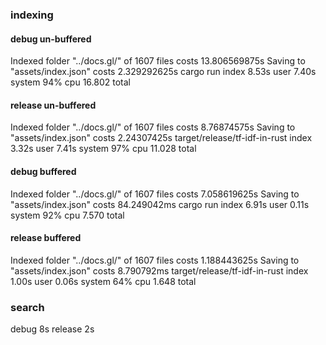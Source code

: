 ### indexing

#### debug un-buffered

  Indexed folder "../docs.gl/" of 1607 files costs 13.806569875s
  Saving to "assets/index.json" costs 2.329292625s
  cargo run index  8.53s user 7.40s system 94% cpu 16.802 total

#### release un-buffered

  Indexed folder "../docs.gl/" of 1607 files costs 8.76874575s
  Saving to "assets/index.json" costs 2.24307425s
  target/release/tf-idf-in-rust index  3.32s user 7.41s system 97% cpu 11.028 total

#### debug buffered

  Indexed folder "../docs.gl/" of 1607 files costs 7.058619625s
  Saving to "assets/index.json" costs 84.249042ms
  cargo run index  6.91s user 0.11s system 92% cpu 7.570 total

#### release buffered

Indexed folder "../docs.gl/" of 1607 files costs 1.188443625s
Saving to "assets/index.json" costs 8.790792ms
target/release/tf-idf-in-rust index  1.00s user 0.06s system 64% cpu 1.648 total

### search

debug
  8s
release
  2s
